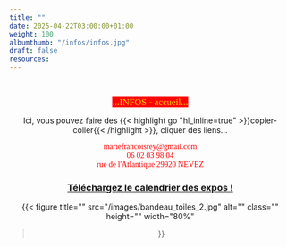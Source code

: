```yaml
---
title: ""
date: 2025-04-22T03:00:00+01:00
weight: 100
albumthumb: "/infos/infos.jpg"
draft: false
resources:
---
```

<br>
<center>

<span  style="background-color:red; color:#ffd700; 
           font-size:120%;font-family:verdana;">
           ...INFOS - accueil...</span>

Ici, vous pouvez faire des {{< highlight go "hl_inline=true" >}}copier-coller{{< /highlight >}}, cliquer des liens...

<span style="color:red;font-size:100%;font-family:verdana;">mariefrancoisrey</span>*<span style="color:red;font-size:100%;font-family:verdana;">@</span>*<span style="color:red;font-size:100%;font-family:verdana;">gmail.com</span> <br>
<span style="color:red;font-size:100%;font-family:verdana;">06 02 03 98 04<br> rue de l'Atlantique 29920 NEVEZ</span>

### [Téléchargez le calendrier des expos !](telechargement/calendrier-expos-Francoise-2025.pdf)<br>

{{< figure
  title=""
  src="/images/bandeau_toiles_2.jpg"
  alt="" 
  class=""
  height=""
  width="80%"
>}}

</center><br>



